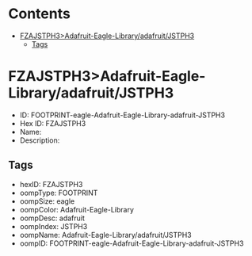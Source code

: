 



Contents
========

* [FZAJSTPH3>Adafruit-Eagle-Library/adafruit/JSTPH3](#fzajstph3adafruit-eagle-libraryadafruitjstph3)
	* [Tags](#tags)

# FZAJSTPH3>Adafruit-Eagle-Library/adafruit/JSTPH3

- ID: FOOTPRINT-eagle-Adafruit-Eagle-Library-adafruit-JSTPH3
- Hex ID: FZAJSTPH3
- Name: 
- Description: 

## Tags

- hexID: FZAJSTPH3
- oompType: FOOTPRINT
- oompSize: eagle
- oompColor: Adafruit-Eagle-Library
- oompDesc: adafruit
- oompIndex: JSTPH3
- oompName: Adafruit-Eagle-Library/adafruit/JSTPH3
- oompID: FOOTPRINT-eagle-Adafruit-Eagle-Library-adafruit-JSTPH3
